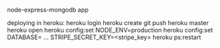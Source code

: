 node-express-mongodb app

deploying in heroku:
heroku login
heroku create
git push heroku master
heroku open
heroku config:set NODE_ENV=production
heroku config:set DATABASE=<mongoURL>
...
STRIPE_SECRET_KEY=<stripe_key>
heroku ps:restart
